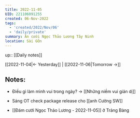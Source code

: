 ```yaml
---
title: 2022-11-05
UID: 221106091255
created: 06-Nov-2022
tags:
  - 'created/2022/Nov/06'
  - 'daily/private'
summary: Ăn cưới Ngọc Thảo Lương Tây Ninh
location: Sài GÒn
---
```

up:: [[Daily notes]]

[[2022-11-04|<- Yesterday]] | [[2022-11-06|Tomorrow ->]]

## Notes:

- Điều gì làm mình vui trong ngày? -> [[Những niềm vui giản dị]]

- Sáng OT check package release cho [[anh Cường SW]]
- [[Đám cưới Ngọc Thảo Lương - 2022-11-05]] ở Trảng Bàng
